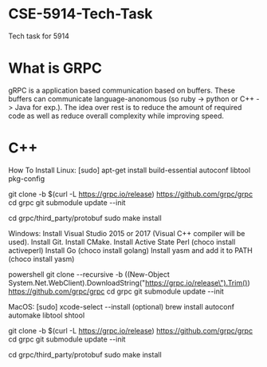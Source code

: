 # CSE-5914-Tech-Task
Tech task for 5914

# What is GRPC
gRPC is a application based communication based on buffers. These buffers can communicate language-anonomous (so ruby -> python or C++ -> Java for exp.). The idea over rest is to reduce the amount of required code as well as reduce overall complexity while improving speed.

# C++
How To Install
Linux:
[sudo] apt-get install build-essential autoconf libtool pkg-config

git clone -b $(curl -L https://grpc.io/release) https://github.com/grpc/grpc
cd grpc
git submodule update --init

cd grpc/third_party/protobuf
sudo make install

Windows:
Install Visual Studio 2015 or 2017 (Visual C++ compiler will be used).
Install Git.
Install CMake.
Install Active State Perl (choco install activeperl)
Install Go (choco install golang)
Install yasm and add it to PATH (choco install yasm)

powershell git clone --recursive -b ((New-Object System.Net.WebClient).DownloadString(\"https://grpc.io/release\").Trim()) https://github.com/grpc/grpc
cd grpc
git submodule update --init

MacOS:
[sudo] xcode-select --install
(optional) brew install autoconf automake libtool shtool

git clone -b $(curl -L https://grpc.io/release) https://github.com/grpc/grpc
cd grpc
git submodule update --init

cd grpc/third_party/protobuf
sudo make install
